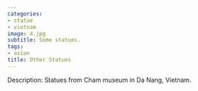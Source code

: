 ```yaml
---
categories:
- statue
- vietnam
image: 4.jpg
subtitle: Some statues.
tags:
- asian
title: Other Statues
---
```


Description:
Statues from Cham museum in Da Nang, Vietnam.
